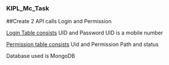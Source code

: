 ### KIPL_Mc_Task
##Create 2 API calls Login and Permission

<u>Login Table consists</u> UID and Password
UID is a mobile number

<u>Permission table consists</u> Uid and Permission Path and status

Database used is MongoDB

